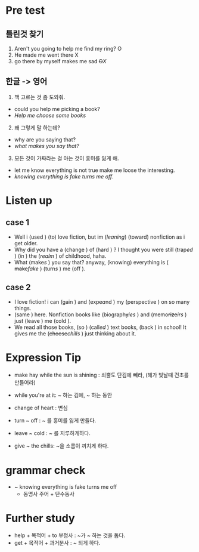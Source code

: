 # Pre test
## 틀린것 찾기 
1. Aren't you going to help me find my ring? O
2. He made me went there X
3. go there by myself makes me sad ~~O~~*X*

## 한글 -> 영어
1. 책 고르는 것 좀 도와줘.
- could you help me picking a book?
- *Help me choose some books*

2. 왜 그렇게 말 하는데?
- why are you saying that?
- *what makes you say that?*

3. 모든 것이 가짜라는 걸 아는 것이 흥미를 잃게 해.
- let me know everything is not true make me loose the interesting.
- *knowing everything is fake turns me off*.


# Listen up
## case 1
- Well i (used ) (to) love fiction, but im (*leaning*) (toward) nonfiction as i get older.
- Why did you have a (change ) of (hard ) ? I thought you were still (trap*ed* ) (*in* ) the
  (*realm* ) of childhood, haha.
- What (make*s* ) you say that? anyway, (knowing) everything is ( ~~make~~*fake* ) (turn*s* ) me (off ).

## case 2
- I love fiction! i can (gain ) and (exp~~e~~*a*nd ) my (perspective ) on so many things.
- (same ) here. Nonfiction books like (biograph~~y~~*ies* ) and (memo~~rize~~*irs* ) just (leave ) me (cold ).
- We read all those books, (so ) (call*ed* ) text books, (back ) in school! It gives
  me the (~~choose~~*chills* ) just thinking about it. 
  
# Expression Tip
* make hay while the sun is shining : 쇠뿔도 단김에 빼라, (해가 빛날때
  건초를 만들어라)
* while you're at it: ~ 하는 김에, ~ 하는 동안 

* change of heart : 변심

* turn ~ off : ~ 를 흥미를 잃게 만들다.

* leave ~ cold : ~ 를 지루하게하다. 
* give ~ the chills: ~을 소름이 끼치게 하다. 

# grammar check
* ~ knowing everything is fake turns me off
  * 동명사 주어 + 단수동사 
  
# Further study
* help + 목적어 + to 부정사 : ~가 ~ 하는 것을 돕다. 
* get + 목적어 + 과거분사 : ~ 되게 하다. 
